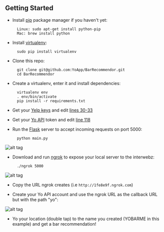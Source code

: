 ## Getting Started

* Install [pip](http://pip.readthedocs.org/en/latest/installing.html) package manager if you haven't yet:

        Linux: sudo apt-get install python-pip
        Mac: brew install python

* Install [virtualenv](http://virtualenv.readthedocs.org/en/latest/virtualenv.html#installation):

        sudo pip install virtualenv

* Clone this repo: 

        git clone git@github.com:YoApp/BarRecommendor.git
        cd BarRecommendor
        
* Create a virtualenv, enter it and install dependencies:

        virtualenv env
        . env/bin/activate
        pip install -r requirements.txt

* Get your [Yelp keys](http://www.yelp.com/developers/manage_api_keys) and edit [lines 30-33](https://github.com/YoApp/BarRecommendor/blob/master/main.py#L30)

* Get your [Yo API](http://dev.justyo.co/) token and edit [line 118](https://github.com/YoApp/BarRecommendor/blob/master/main.py#L118)

* Run the [Flask](http://flask.pocoo.org/) server to accept incoming requests on port 5000:

        python main.py
        
![alt tag](http://cl.ly/image/3v043Y2V2Q0K/Screen%20Shot%202014-10-05%20at%208.15.38%20AM.png)
        
* Download and run [ngrok](https://ngrok.com/download) to expose your local server to the interwebz:

        ./ngrok 5000
        
![alt tag](http://cl.ly/image/00143n1b2U05/Screen%20Shot%202014-10-05%20at%208.10.17%20AM.png)
        

* Copy the URL ngrok creates (i.e ```http://1fe8e9f.ngrok.com```)

* Create your Yo API account and use the ngrok URL as the callback URL but with the path "yo":

![alt tag](http://cl.ly/image/2D3E2r3S110F/Screen%20Shot%202014-10-05%20at%208.25.33%20AM.png)

* Yo your location (double tap) to the name you created (YOBARME in this example) and get a bar recommendation!
